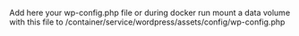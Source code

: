 Add here your wp-config.php file or during docker run mount a data volume with this file to /container/service/wordpress/assets/config/wp-config.php
